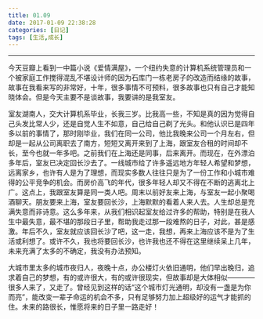 ```yaml
---
title: 01.09
date: 2017-01-09 22:38:28
categories: [日记]
tags: [生活,成长]
---
```


------

今天豆瓣上看到一中篇小说《爱情满屋》，一个纽约失意的计算机系统管理员和一个被家庭工作搅得混乱不堪设计师的因为石库门一栋老房子的改造而结缘的故事，故事在我看来写的非常好，十年，很多事情不可预料，很多故事也只有自己才能知晓体会。但是今天主要不是谈故事，我要讲的是我室友。

室友湖南人，交大计算机系毕业，长我三岁。比我高一些，不知是真的因为觉得自己头发比常人少，还是自觉人生不如意，自己给自己剃了光头。和他认识已是四年多以前的事情了，那时刚毕业，我们在同一公司，他比我晚来公司一个月左右，但却是一起从公司离职去了南方，短短又离开来到了上海，跟室友合租的时间却不长，至今也就一年多吧。之前我们在上海还是同事，后来离开。而现在，在外漂泊多年后，室友已决定回长沙去了。一线城市给了许多遥远地方年轻人希望和梦想，远离家乡，也许有人是为了理想，而现实多数人往往只是为了一份工作和小城市难得的公平竞争的机会。而房价高飞的年代，很多年轻人却又不得在不断的逃离北上广。这点上，我跟室友算是同一类人吧。周末以前好友来上海，与室友一起小聚喝酒聊天。朋友要来上海，室友要回长沙，上海默默的看着人来人去。人生却总是充满失意而非诗意。这么多年来，从我们相识起室友给过许多的帮助，特别是在我人生中最失意，最不堪的那段日子里，帮助我走过那一段难熬的日子，对此，甚是感激。年后不久，室友就应该回长沙了吧，这一走，我想，再来上海应该不是为了生活或利想了。或许不久，我也将要回长沙，也许我也还不得在这里继续呆上几年，未来充满了太多的不确定，我没有办法预知。

大城市里太多的城市夜归人，夜晚十点，办公楼灯火依旧通明，他们早出晚归，追求着自己的梦想，有的或许很大，有的或许很现实，但故事却是大体相似————很多人来了，又走了。曾经见到这样的话“这个城市灯光通明，却没有一盏是为你而亮”，能改变一辈子命运的机会不多，只有足够努力加上超级好的运气才能抓的住。未来的路很长，惟愿将来的日子里一路走好！
